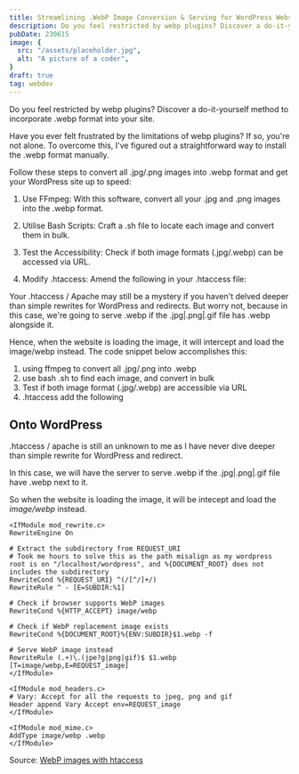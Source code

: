 ```yaml
---
title: Streamlining .WebP Image Conversion & Serving for WordPress Websites
description: Do you feel restricted by webp plugins? Discover a do-it-yourself method to incorporate .webp format into your site.
pubDate: 230615
image: {
  src: "/assets/placeholder.jpg",
  alt: "A picture of a coder",
}
draft: true
tag: webdev
---
```


Do you feel restricted by webp plugins? Discover a do-it-yourself method to incorporate .webp format into your site.

Have you ever felt frustrated by the limitations of webp plugins? If so, you're not alone. To overcome this, I've figured out a straightforward way to install the .webp format manually.

Follow these steps to convert all .jpg/.png images into .webp format and get your WordPress site up to speed:

1. Use FFmpeg: With this software, convert all your .jpg and .png images into the .webp format.

2. Utilise Bash Scripts: Craft a .sh file to locate each image and convert them in bulk.

3. Test the Accessibility: Check if both image formats (.jpg/.webp) can be accessed via URL.

4. Modify .htaccess: Amend the following in your .htaccess file:

Your .htaccess / Apache may still be a mystery if you haven't delved deeper than simple rewrites for WordPress and redirects. But worry not, because in this case, we're going to serve .webp if the .jpg|.png|.gif file has .webp alongside it.

Hence, when the website is loading the image, it will intercept and load the image/webp instead. The code snippet below accomplishes this:


1. using ffmpeg to convert all .jpg/.png into .webp
2. use bash .sh to find each image, and convert in bulk
3. Test if both image format (.jpg/.webp) are accessible via URL
4. .htaccess add the following 

## Onto WordPress

.htaccess / apache is still an unknown to me as I have never dive deeper than simple rewrite for WordPress and redirect.

In this case, we will have the server to serve .webp if the .jpg|.png|.gif file have .webp next to it.

So when the website is loading the image, it will be intecept and load the *image/webp* instead.


```
<IfModule mod_rewrite.c>
RewriteEngine On

# Extract the subdirectory from REQUEST_URI
# Took me hours to solve this as the path misalign as my wordpress root is on "/localhost/wordpress", and %{DOCUMENT_ROOT} does not includes the subdirectory
RewriteCond %{REQUEST_URI} ^(/[^/]+/)
RewriteRule ^ - [E=SUBDIR:%1]

# Check if browser supports WebP images
RewriteCond %{HTTP_ACCEPT} image/webp

# Check if WebP replacement image exists
RewriteCond %{DOCUMENT_ROOT}%{ENV:SUBDIR}$1.webp -f

# Serve WebP image instead
RewriteRule (.+)\.(jpe?g|png|gif)$ $1.webp [T=image/webp,E=REQUEST_image]
</IfModule>

<IfModule mod_headers.c>
# Vary: Accept for all the requests to jpeg, png and gif
Header append Vary Accept env=REQUEST_image
</IfModule>

<IfModule mod_mime.c>
AddType image/webp .webp
</IfModule>
```
Source: [WebP images with htaccess](https://github.com/vincentorback/WebP-images-with-htaccess)